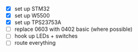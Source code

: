 - [x] set up STM32
- [x] set up W5500
- [x] set up TPS23753A
- [ ] replace 0603 with 0402 basic (where possible)
- [ ] hook up LEDs + switches
- [ ] route everything